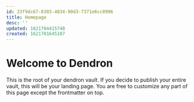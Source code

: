 ```yaml
---
id: 23f9dc67-8303-4034-90d3-7371e6cc8996
title: Homepage
desc: ''
updated: 1621704415748
created: 1621701645107
---
```

# Welcome to Dendron

This is the root of your dendron vault. If you decide to publish your entire vault, this will be your landing page. You are free to customize any part of this page except the frontmatter on top. 

